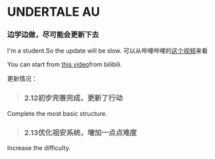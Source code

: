 # UNDERTALE AU  
### 边学边做，尽可能会更新下去    
I'm a student.So the update will be slow.
可以从哔哩哔哩的[这个视频](https://www.bilibili.com/video/BV1uN411d74z)来看  

You can start from [this video](https://www.bilibili.com/video/BV1uN411d74z)from bilibili.  

更新情况：  
> ### 2.12初步完善完成，更新了行动  
Complete the most basic structure.
> ### 2.13优化祖安系统，增加**一点点**难度  
Increase the difficulty.
